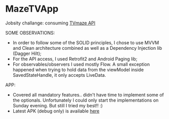 # MazeTVApp
Jobsity challange: consuming [TVmaze API](https://www.tvmaze.com/api)

SOME OBSERVATIONS:

- In order to follow some of the SOLID principles, I chose to use MVVM and Clean architecture combined as well as a Dependency Injection lib (Dagger Hilt);
- For the API access, I used Retrofit2 and Android Paging lib;
- For observables/observers I used mostly Flow. A small exception happened when trying to hold data from the viewModel inside SavedStateHandle, it only accepts LiveData.

APP:

- Covered all mandatory features.. didn't have time to implement some of the optionals. Unfortunately I could only start the implementations on Sunday evening. But still I tried my best!! :)
- Latest APK (debug only) is available [here](https://github.com/pedrotlf/MazeTVApp/blob/master/distribution/app-debug.apk)
